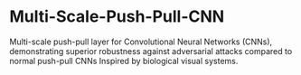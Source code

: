 # Multi-Scale-Push-Pull-CNN
Multi-scale push-pull layer for Convolutional Neural Networks (CNNs), demonstrating superior robustness against adversarial attacks compared to normal push-pull CNNs Inspired by biological visual systems.
